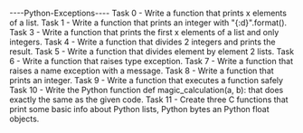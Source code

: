 ----Python-Exceptions----
Task 0 - Write a function that prints x elements of a list.
Task 1 - Write a function that prints an integer with "{:d}".format().
Task 3 - Write a function that prints the first x elements of a list and only integers.
Task 4 - Write a function that divides 2 integers and prints the result.
Task 5 - Write a function that divides element by element 2 lists.
Task 6 - Write a function that raises type exception.
Task 7 - Write a function that raises a name exception with a message.
Task 8 - Write a function that prints an integer.
Task 9 - Write a function that executes a function safely
Task 10 - Write the Python function def magic_calculation(a, b): that does exactly the same as the given code.
Task 11 - Create three C functions that print some basic info about Python lists, Python bytes an Python float objects.
